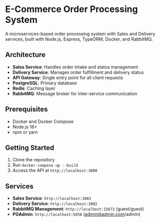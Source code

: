 # E-Commerce Order Processing System

A microservices-based order processing system with Sales and Delivery services, built with Node.js, Express, TypeORM, Docker, and RabbitMQ.

## Architecture

- **Sales Service**: Handles order intake and status management
- **Delivery Service**: Manages order fulfillment and delivery status
- **API Gateway**: Single entry point for all client requests
- **PostgreSQL**: Primary database
- **Redis**: Caching layer
- **RabbitMQ**: Message broker for inter-service communication

## Prerequisites

- Docker and Docker Compose
- Node.js 16+
- npm or yarn

## Getting Started

1. Clone the repository
2. Run `docker-compose up --build`
3. Access the API at `http://localhost:3000`

## Services

- **Sales Service**: `http://localhost:3001`
- **Delivery Service**: `http://localhost:3002`
- **RabbitMQ Management**: `http://localhost:15672` (guest/guest)
- **PGAdmin**: `http://localhost:5050` (admin@admin.com/admin)
